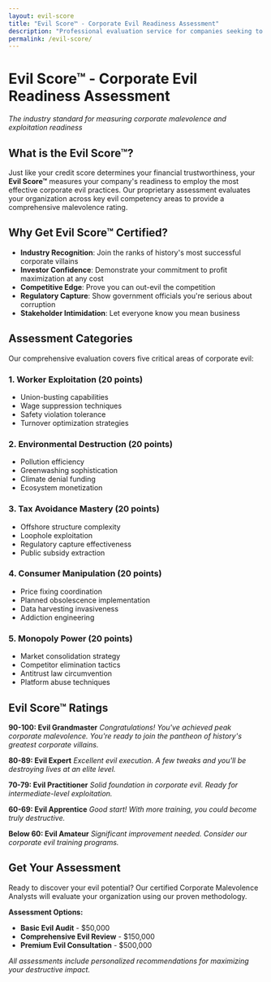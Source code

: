 ```yaml
---
layout: evil-score
title: "Evil Score™ - Corporate Evil Readiness Assessment"
description: "Professional evaluation service for companies seeking to maximize their evil potential. Get certified in corporate malevolence with our comprehensive Evil Score™ assessment."
permalink: /evil-score/
---
```


# Evil Score™ - Corporate Evil Readiness Assessment

*The industry standard for measuring corporate malevolence and exploitation readiness*

## What is the Evil Score™?

Just like your credit score determines your financial trustworthiness, your **Evil Score™** measures your company's readiness to employ the most effective corporate evil practices. Our proprietary assessment evaluates your organization across key evil competency areas to provide a comprehensive malevolence rating.

## Why Get Evil Score™ Certified?

- **Industry Recognition**: Join the ranks of history's most successful corporate villains
- **Investor Confidence**: Demonstrate your commitment to profit maximization at any cost  
- **Competitive Edge**: Prove you can out-evil the competition
- **Regulatory Capture**: Show government officials you're serious about corruption
- **Stakeholder Intimidation**: Let everyone know you mean business

## Assessment Categories

Our comprehensive evaluation covers five critical areas of corporate evil:

### 1. Worker Exploitation (20 points)
- Union-busting capabilities
- Wage suppression techniques  
- Safety violation tolerance
- Turnover optimization strategies

### 2. Environmental Destruction (20 points)
- Pollution efficiency
- Greenwashing sophistication
- Climate denial funding
- Ecosystem monetization

### 3. Tax Avoidance Mastery (20 points)
- Offshore structure complexity
- Loophole exploitation
- Regulatory capture effectiveness
- Public subsidy extraction

### 4. Consumer Manipulation (20 points)
- Price fixing coordination
- Planned obsolescence implementation
- Data harvesting invasiveness
- Addiction engineering

### 5. Monopoly Power (20 points)
- Market consolidation strategy
- Competitor elimination tactics
- Antitrust law circumvention
- Platform abuse techniques

## Evil Score™ Ratings

**90-100: Evil Grandmaster**
*Congratulations! You've achieved peak corporate malevolence. You're ready to join the pantheon of history's greatest corporate villains.*

**80-89: Evil Expert** 
*Excellent evil execution. A few tweaks and you'll be destroying lives at an elite level.*

**70-79: Evil Practitioner**
*Solid foundation in corporate evil. Ready for intermediate-level exploitation.*

**60-69: Evil Apprentice**
*Good start! With more training, you could become truly destructive.*

**Below 60: Evil Amateur**
*Significant improvement needed. Consider our corporate evil training programs.*

## Get Your Assessment

Ready to discover your evil potential? Our certified Corporate Malevolence Analysts will evaluate your organization using our proven methodology.

**Assessment Options:**

- **Basic Evil Audit** - $50,000
- **Comprehensive Evil Review** - $150,000  
- **Premium Evil Consultation** - $500,000

*All assessments include personalized recommendations for maximizing your destructive impact.*
